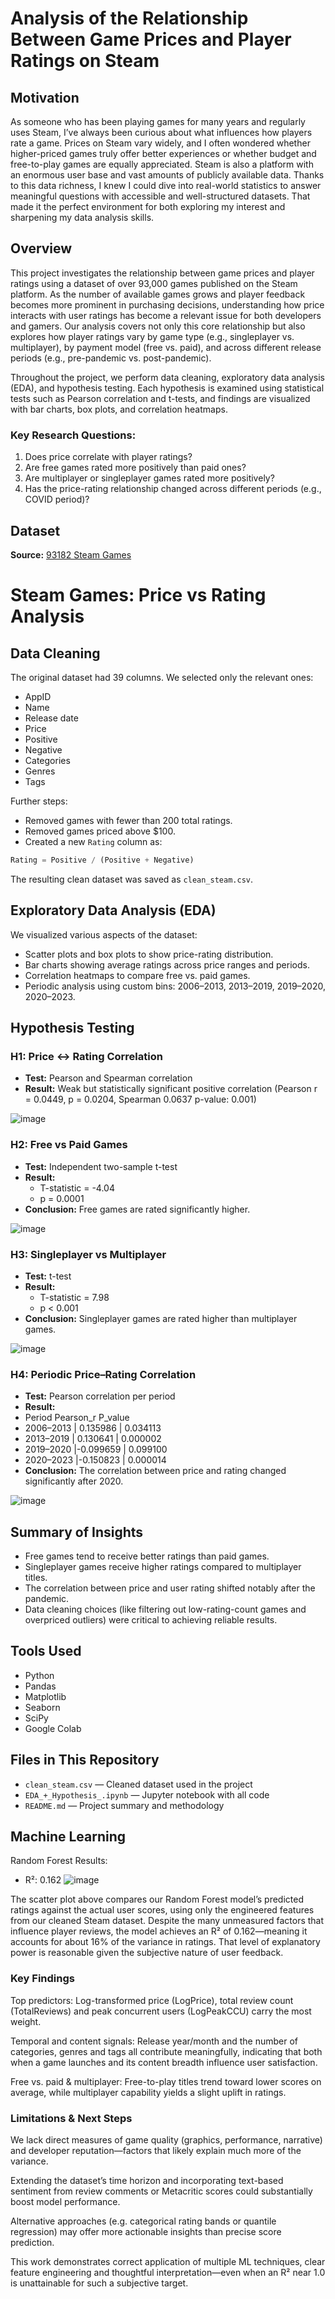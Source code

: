# Analysis of the Relationship Between Game Prices and Player Ratings on Steam

## Motivation
As someone who has been playing games for many years and regularly uses Steam, I’ve always been curious about what influences how players rate a game. Prices on Steam vary widely, and I often wondered whether higher-priced games truly offer better experiences or whether budget and free-to-play games are equally appreciated. Steam is also a platform with an enormous user base and vast amounts of publicly available data. Thanks to this data richness, I knew I could dive into real-world statistics to answer meaningful questions with accessible and well-structured datasets. That made it the perfect environment for both exploring my interest and sharpening my data analysis skills.

## Overview
This project investigates the relationship between game prices and player ratings using a dataset of over 93,000 games published on the Steam platform. As the number of available games grows and player feedback becomes more prominent in purchasing decisions, understanding how price interacts with user ratings has become a relevant issue for both developers and gamers. Our analysis covers not only this core relationship but also explores how player ratings vary by game type (e.g., singleplayer vs. multiplayer), by payment model (free vs. paid), and across different release periods (e.g., pre-pandemic vs. post-pandemic).

Throughout the project, we perform data cleaning, exploratory data analysis (EDA), and hypothesis testing. Each hypothesis is examined using statistical tests such as Pearson correlation and t-tests, and findings are visualized with bar charts, box plots, and correlation heatmaps.

### Key Research Questions:
1. Does price correlate with player ratings?
2. Are free games rated more positively than paid ones?
3. Are multiplayer or singleplayer games rated more positively?
4. Has the price-rating relationship changed across different periods (e.g., COVID period)?

## Dataset
**Source:** [93182 Steam Games](https://www.kaggle.com/datasets/joebeachcapital/top-1000-steam-games?utm_source=chatgpt.com)
# Steam Games: Price vs Rating Analysis

## Data Cleaning

The original dataset had 39 columns. We selected only the relevant ones:

- AppID
- Name
- Release date
- Price
- Positive
- Negative
- Categories
- Genres
- Tags

Further steps:
- Removed games with fewer than 200 total ratings.
- Removed games priced above $100.
- Created a new `Rating` column as:

```python
Rating = Positive / (Positive + Negative)
```

The resulting clean dataset was saved as `clean_steam.csv`.

## Exploratory Data Analysis (EDA)

We visualized various aspects of the dataset:
- Scatter plots and box plots to show price-rating distribution.
- Bar charts showing average ratings across price ranges and periods.
- Correlation heatmaps to compare free vs. paid games.
- Periodic analysis using custom bins: 2006–2013, 2013–2019, 2019–2020, 2020–2023.

## Hypothesis Testing

### H1: Price ↔ Rating Correlation
- **Test:** Pearson and Spearman correlation
- **Result:** Weak but statistically significant positive correlation (Pearson r = 0.0449, p = 0.0204, Spearman 0.0637 p-value: 0.001)
  
![image](https://github.com/user-attachments/assets/9704db41-eeb2-4c6d-adf5-24fda83d21c3)

### H2: Free vs Paid Games
- **Test:** Independent two-sample t-test
- **Result:**
  - T-statistic = -4.04
  - p = 0.0001
- **Conclusion:** Free games are rated significantly higher.
  
![image](https://github.com/user-attachments/assets/147efd6b-124a-4711-b770-281e909126b8)

### H3: Singleplayer vs Multiplayer
- **Test:** t-test
- **Result:**
  - T-statistic = 7.98
  - p < 0.001
- **Conclusion:** Singleplayer games are rated higher than multiplayer games.
  
![image](https://github.com/user-attachments/assets/b3ea17d6-e027-4d6b-9b38-8eb8f483196e)

### H4: Periodic Price–Rating Correlation
- **Test:** Pearson correlation per period
- **Result:**
-    Period  Pearson_r   P_value
-  2006–2013 | 0.135986 | 0.034113
-  2013–2019 | 0.130641 | 0.000002
-  2019–2020 |-0.099659 | 0.099100
-  2020–2023 |-0.150823 | 0.000014
- **Conclusion:** The correlation between price and rating changed significantly after 2020.
  
![image](https://github.com/user-attachments/assets/9e005c66-628c-45bc-8156-2819632edd74)

## Summary of Insights

- Free games tend to receive better ratings than paid games.
- Singleplayer games receive higher ratings compared to multiplayer titles.
- The correlation between price and user rating shifted notably after the pandemic.
- Data cleaning choices (like filtering out low-rating-count games and overpriced outliers) were critical to achieving reliable results.

## Tools Used

- Python
- Pandas
- Matplotlib
- Seaborn
- SciPy
- Google Colab

## Files in This Repository

- `clean_steam.csv` — Cleaned dataset used in the project
- `EDA_+_Hypothesis_.ipynb` — Jupyter notebook with all code
- `README.md` — Project summary and methodology
## Machine Learning

Random Forest Results:
 - R²: 0.162
![image](https://github.com/user-attachments/assets/bd40dfa5-f76b-4199-b414-2c49c404cee8)

The scatter plot above compares our Random Forest model’s predicted ratings against the actual user scores, using only the engineered features from our cleaned Steam dataset. Despite the many unmeasured factors that influence player reviews, the model achieves an R² of 0.162—meaning it accounts for about 16% of the variance in ratings. That level of explanatory power is reasonable given the subjective nature of user feedback.

### Key Findings

Top predictors: Log-transformed price (LogPrice), total review count (TotalReviews) and peak concurrent users (LogPeakCCU) carry the most weight.

Temporal and content signals: Release year/month and the number of categories, genres and tags all contribute meaningfully, indicating that both when a game launches and its content breadth influence user satisfaction.

Free vs. paid & multiplayer: Free-to-play titles trend toward lower scores on average, while multiplayer capability yields a slight uplift in ratings.

### Limitations & Next Steps

We lack direct measures of game quality (graphics, performance, narrative) and developer reputation—factors that likely explain much more of the variance.

Extending the dataset’s time horizon and incorporating text-based sentiment from review comments or Metacritic scores could substantially boost model performance.

Alternative approaches (e.g. categorical rating bands or quantile regression) may offer more actionable insights than precise score prediction.

This work demonstrates correct application of multiple ML techniques, clear feature engineering and thoughtful interpretation—even when an R² near 1.0 is unattainable for such a subjective target.









